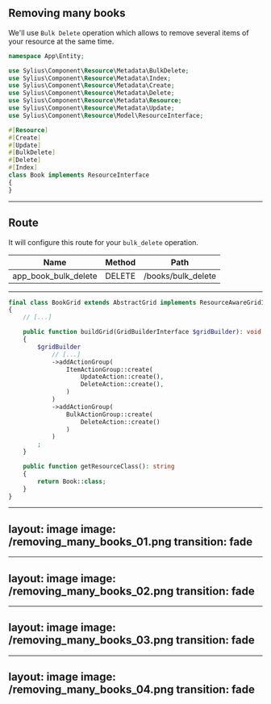 ## Removing many books

<v-clicks>

We'll use `Bulk Delete` operation which allows to remove several items of your resource at the same time.

```php {all|14|14,3}
namespace App\Entity;

use Sylius\Component\Resource\Metadata\BulkDelete;
use Sylius\Component\Resource\Metadata\Index;
use Sylius\Component\Resource\Metadata\Create;
use Sylius\Component\Resource\Metadata\Delete;
use Sylius\Component\Resource\Metadata\Resource;
use Sylius\Component\Resource\Metadata\Update;
use Sylius\Component\Resource\Model\ResourceInterface;

#[Resource]
#[Create]
#[Update]
#[BulkDelete]
#[Delete]
#[Index]
class Book implements ResourceInterface
{
}

```

</v-clicks>

---

## Route

<v-clicks>

It will configure this route for your `bulk_delete` operation.

| Name                 | Method | Path               |
|----------------------|--------|--------------------|
| app_book_bulk_delete | DELETE | /books/bulk_delete |    


</v-clicks>

---

```php {all|15-19|15|16|17}
final class BookGrid extends AbstractGrid implements ResourceAwareGridInterface
{
    // [...]

    public function buildGrid(GridBuilderInterface $gridBuilder): void
    {
        $gridBuilder
            // [...]
            ->addActionGroup(
                ItemActionGroup::create(
                    UpdateAction::create(),
                    DeleteAction::create(),
                )
            )
            ->addActionGroup(
                BulkActionGroup::create(
                    DeleteAction::create()
                )
            )
        ;
    }

    public function getResourceClass(): string
    {
        return Book::class;
    }
}

```

---
layout: image
image: /removing_many_books_01.png
transition: fade
---

---
layout: image
image: /removing_many_books_02.png
transition: fade
---

---
layout: image
image: /removing_many_books_03.png
transition: fade
---

---
layout: image
image: /removing_many_books_04.png
transition: fade
---
